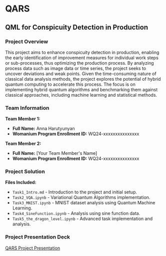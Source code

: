# QARS
## QML for Conspicuity Detection in Production

### Project Overview
This project aims to enhance conspicuity detection in production, enabling the early identification of improvement measures for individual work steps or sub-processes, thus optimizing the production process. By analyzing process data such as image data or time series, the project seeks to uncover deviations and weak points. Given the time-consuming nature of classical data analysis methods, the project explores the potential of hybrid quantum computing to accelerate this process. The focus is on implementing hybrid quantum algorithms and benchmarking them against classical approaches, including machine learning and statistical methods.

### Team Information

**Team Member 1:**
- **Full Name:** Anna Harutyunyan
- **Womanium Program Enrollment ID:** WQ24-xxxxxxxxxxxxxxx

**Team Member 2:**
- **Full Name:** [Your Team Member's Name]
- **Womanium Program Enrollment ID:** WQ24-xxxxxxxxxxxxxxx

### Project Solution

**Files Included:**
- `Task1_Intro.md` - Introduction to the project and initial setup.
- `Task2_VQA.ipynb` - Variational Quantum Algorithms implementation.
- `Task3_MNIST.ipynb` - MNIST dataset analysis using Quantum Machine Learning.
- `Task4_SineFunction.ipynb` - Analysis using sine function data.
- `Task5_the_dragon_level.ipynb` - Advanced task implementation and analysis.

### Project Presentation Deck
[QARS Project Presentation](#)

